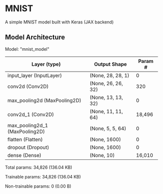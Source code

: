 # MNIST
A simple MNIST model built with Keras (JAX backend)

## Model Architecture
Model: "mnist_model"

| Layer (type) | Output Shape | Param # |
|---|---|---|
| input_layer (InputLayer) | (None, 28, 28, 1) | 0 |
| conv2d (Conv2D) | (None, 26, 26, 32) | 320 |
| max_pooling2d (MaxPooling2D) | (None, 13, 13, 32) | 0 |
| conv2d_1 (Conv2D) | (None, 11, 11, 64) | 18,496 |
| max_pooling2d_1 (MaxPooling2D) | (None, 5, 5, 64) | 0 |
| flatten (Flatten) | (None, 1600) | 0 |
| dropout (Dropout) | (None, 1600) | 0 |
| dense (Dense) | (None, 10) | 16,010 |

Total params: 34,826 (136.04 KB)

Trainable params: 34,826 (136.04 KB)

Non-trainable params: 0 (0.00 B)
